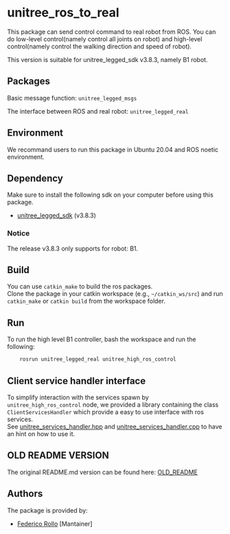 # unitree_ros_to_real

This package can send control command to real robot from ROS. You can do low-level control(namely control all joints on robot) and high-level control(namely control the walking direction and speed of robot).

This version is suitable for unitree_legged_sdk v3.8.3, namely B1 robot.

## Packages

Basic message function: `unitree_legged_msgs`

The interface between ROS and real robot: `unitree_legged_real`

## Environment

We recommand users to run this package in Ubuntu 20.04 and ROS noetic environment.

## Dependency

Make sure to install the following sdk on your computer before using this package.

* [unitree_legged_sdk](https://github.com/LeoBoticsHub/unitree_ros_to_real/tree/B1_devel) (v3.8.3)

### Notice

The release v3.8.3 only supports for robot: B1.

## Build

You can use `catkin_make` to build the ros packages. \
Clone the package in your catkin workspace (e.g., `~/catkin_ws/src`) and run `catkin_make` or `catkin build` from the workspace folder.

## Run

To run the high level B1 controller, bash the workspace and run the following:

```bash
    rosrun unitree_legged_real unitree_high_ros_control
```

## Client service handler interface

To simplify interaction with the services spawn by `unitree_high_ros_control` node, we provided a library containing the class `ClientServicesHandler` which provide a easy to use interface with ros services. \
See [unitree_services_handler.hpp](unitree_legged_real/include//unitree_legged_real/unitree_services_handler.hpp) and [unitree_services_handler.cpp](unitree_legged_real/src/unitree_services_handler.cpp) to have an hint on how to use it.

## OLD README VERSION

The original README.md version can be found here: [OLD_README](old_readme.md)

## Authors

The package is provided by:

* [Federico Rollo](https://github.com/FedericoRollo) [Mantainer]
